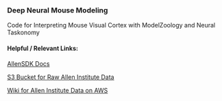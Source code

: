 ### Deep Neural Mouse Modeling

Code for Interpreting Mouse Visual Cortex with ModelZoology and Neural Taskonomy

#### Helpful / Relevant Links:

[AllenSDK Docs](https://allensdk.readthedocs.io/en/latest/brain_observatory.html)

[S3 Bucket for Raw Allen Institute Data](https://console.aws.amazon.com/s3/buckets/allen-brain-observatory/)

[Wiki for Allen Institute Data on AWS](https://github.com/AllenInstitute/AllenSDK/wiki/Use-the-Allen-Brain-Observatory-%E2%80%93-Visual-Coding-on-AWS)


